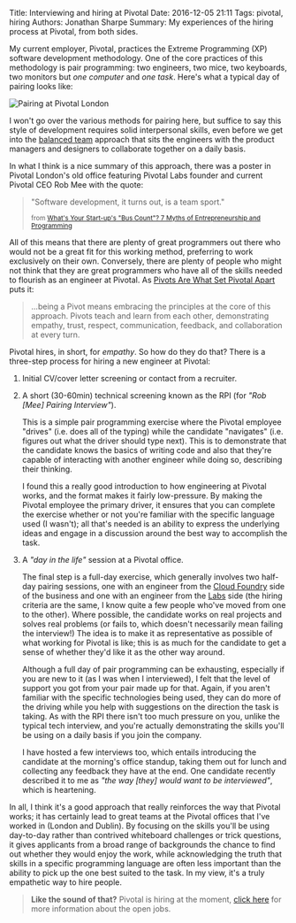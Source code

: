 Title: Interviewing and hiring at Pivotal
Date: 2016-12-05 21:11
Tags: pivotal, hiring
Authors: Jonathan Sharpe
Summary: My experiences of the hiring process at Pivotal, from both sides.

My current employer, Pivotal, practices the Extreme Programming (XP) software
development methodology. One of the core practices of this methodology is pair
programming: two engineers, two mice, two keyboards, two monitors but *one
computer* and *one task*.  Here's what a typical day of pairing looks like:

 ![Pairing at Pivotal London]({filename}/images/springboard-pairing.png)
 
I won't go over the various methods for pairing here, but suffice to say
this style of development requires solid interpersonal skills, even before we
get into the [balanced team][2] approach that sits the engineers with the
product managers and designers to collaborate together on a daily basis.

In what I think is a nice summary of this approach, there was a poster in
Pivotal London's old office featuring Pivotal Labs founder and current Pivotal
CEO Rob Mee with the quote:

 > "Software development, it turns out, is a team sport."
 > 
 > <small>from [What's Your Start-up's "Bus Count"? 7 Myths of Entrepreneurship 
 > and Programming][1]</small>

All of this means that there are plenty of great programmers out there who would
not be a great fit for this working method, preferring to work exclusively on
their own. Conversely, there are plenty of people who might not think that they
are great programmers who have all of the skills needed to flourish as an
engineer at Pivotal. As [Pivots Are What Set Pivotal Apart][6] puts it:

 > ...being a Pivot means embracing the principles at the core of this approach.
 > Pivots teach and learn from each other, demonstrating empathy, trust,
 > respect, communication, feedback, and collaboration at every turn.

Pivotal hires, in short, for *empathy*. So how do they do that? There is a
three-step process for hiring a new engineer at Pivotal:

 1. Initial CV/cover letter screening or contact from a recruiter.

 1. A short (30-60min) technical screening known as the RPI (for *"Rob [Mee]
Pairing Interview"*).

    This is a simple pair programming exercise where the Pivotal employee
    "drives" (i.e. does all of the typing) while the candidate "navigates" (i.e.
    figures out what the driver should type next). This is to demonstrate that
    the candidate knows the basics of writing code and also that they're capable
    of interacting with another engineer while doing so, describing their
    thinking.

    I found this a really good introduction to how engineering at Pivotal works,
    and the format makes it fairly low-pressure. By making the Pivotal employee
    the primary driver, it ensures that you can complete the exercise whether or
    not you're familiar with the specific language used (I wasn't); all that's
    needed is an ability to express the underlying ideas and engage in a
    discussion around the best way to accomplish the task.

 1. A *"day in the life"* session at a Pivotal office.
 
    The final step is a full-day exercise, which generally involves two half-day
    pairing sessions, one with an engineer from the [Cloud Foundry][4] side of
    the business and one with an engineer from the [Labs][5] side (the hiring
    criteria are the same, I know quite a few people who've moved from one to
    the other). Where possible, the candidate works on real projects and solves
    real problems (or fails to, which doesn't necessarily mean failing the
    interview!) The idea is to make it as representative as possible of what
    working for Pivotal is like; this is as much for the candidate to get a
    sense of whether they'd like it as the other way around.

    Although a full day of pair programming can be exhausting, especially if you
    are new to it (as I was when I interviewed), I felt that the level of
    support you got from your pair made up for that. Again, if you aren't
    familiar with the specific technologies being used, they can do more of the
    driving while you help with suggestions on the direction the task is taking.
    As with the RPI there isn't too much pressure on you, unlike the typical
    tech interview, and you're actually demonstrating the skills you'll be using
    on a daily basis if you join the company.

    I have hosted a few interviews too, which entails introducing the candidate
    at the morning's office standup, taking them out for lunch and collecting
    any feedback they have at the end. One candidate recently described it to me
    as *"the way [they] would want to be interviewed"*, which is heartening.

In all, I think it's a good approach that really reinforces the way that Pivotal
works; it has certainly lead to great teams at the Pivotal offices that I've
worked in (London and Dublin). By focusing on the skills you'll be using
day-to-day rather than contrived whiteboard challenges or trick questions, it
gives applicants from a broad range of backgrounds the chance to find out
whether they would enjoy the work, while acknowledging the truth that skills in
a specific programming language are often less important than the ability to
pick up the one best suited to the task. In my view, it's a truly empathetic
way to hire people.

 > **Like the sound of that?** Pivotal is hiring at the moment, [click here][3] 
 > for more information about the open jobs.

  [1]: http://fourhourworkweek.com/2011/06/07/whats-your-start-up-bus-count-7-myths-of-entrepreneurship-and-programming/
  [2]: https://blog.pivotal.io/pivotal-labs/tech-talks/balanced-team-janice-fraser
  [3]: http://grnh.se/a2m7pv
  [4]: https://pivotal.io/platform
  [5]: https://pivotal.io/labs
  [6]: https://blog.pivotal.io/pivotal/features/pivots-are-what-set-pivotal-apart
